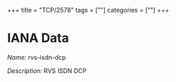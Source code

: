 +++
title = "TCP/2578"
tags = [""]
categories = [""]
+++

# IANA Data

_Name:_ rvs-isdn-dcp

_Description:_ RVS ISDN DCP

